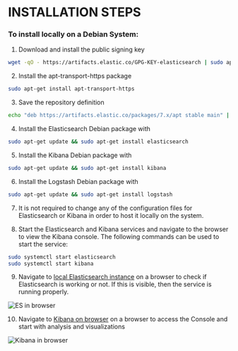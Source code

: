 # INSTALLATION STEPS

### To install locally on a Debian System:
1. Download and install the public signing key
```bash
wget -qO - https://artifacts.elastic.co/GPG-KEY-elasticsearch | sudo apt-key add -
```
2. Install the apt-transport-https package 
```bash
sudo apt-get install apt-transport-https
```
3. Save the repository definition
```bash
echo "deb https://artifacts.elastic.co/packages/7.x/apt stable main" | sudo tee /etc/apt/sources.list.d/elastic-7.x.list
```
4. Install the Elasticsearch Debian package with 
```bash
sudo apt-get update && sudo apt-get install elasticsearch
```
5. Install the Kibana Debian package with
```bash
sudo apt-get update && sudo apt-get install kibana
```
6. Install the Logstash Debian package with
```bash
sudo apt-get update && sudo apt-get install logstash
```
7. It is not required to change any of the configuration files for Elasticsearch or Kibana in order to host it locally on the system.

8. Start the Elasticsearch and Kibana services and navigate to the browser to view the Kibana console. The following commands can be used to start the service:
```bash
sudo systemctl start elasticsearch
sudo systemctl start kibana
```
9. Navigate to [local Elasticsearch instance](localhost:9200) on a browser to check if Elasticsearch is working or not. If this is visible, then the service is running properly.

![ES in browser](https://github.com/arinjay97/IIC-Internship/blob/master/screenshots/ES.jpg)

10. Navigate to [Kibana on browser](localhost:5601) on a browser to access the Console and start with analysis and visualizations

![Kibana in browser](https://github.com/arinjay97/IIC-Internship/blob/master/screenshots/Kibana.jpg)
